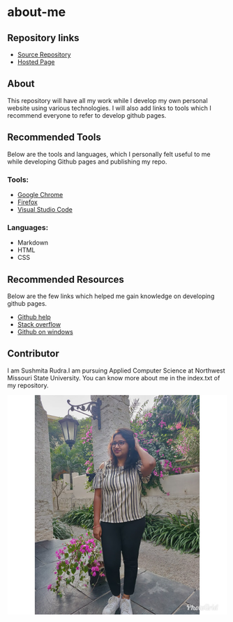 # about-me

## Repository links

* [Source Repository](https://github.com/Sushmita-Rudra/about-me)
* [Hosted Page](https://sushmita-rudra.github.io/about-me/)

## About

This repository will have all my work while I develop my own personal website using various technologies. I will also add links to tools which I recommend everyone to refer to develop github pages.

## Recommended Tools

Below are the tools and languages, which I personally felt useful to me while developing Github pages and publishing my repo.

### Tools:

* [Google Chrome](https://www.google.com/chrome/)
* [Firefox](https://www.mozilla.org/en-US/firefox/)
* [Visual Studio Code](https://code.visualstudio.com/)

### Languages:

- Markdown
- HTML
- CSS

## Recommended Resources

Below are the few links which helped me gain knowledge on developing github pages.

* [Github help](https://help.github.com/en/articles/basic-writing-and-formatting-syntax)
* [Stack overflow](https://stackoverflow.com/)
* [Github on windows](https://www.thewindowsclub.com/github-tutorial)

## Contributor

I am Sushmita Rudra.I am pursuing Applied Computer Science at Northwest Missouri State University.
You can know more about me in the index.txt of my repository.

![Sushmita Rudra](Photo2.jpg "Sushmita Rudra")



